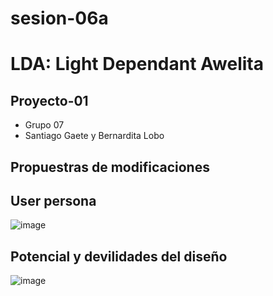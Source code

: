 # sesion-06a
# LDA: Light Dependant Awelita
## Proyecto-01
- Grupo 07
- Santiago Gaete y Bernardita Lobo

## Propuestras de modificaciones
## User persona

![image](https://github.com/user-attachments/assets/aac50256-9388-4706-b59a-91d7561e78de)

## Potencial y devilidades del diseño 

![image](https://github.com/user-attachments/assets/52fdcfc2-3d10-4124-bc24-b52c78113fe5)

